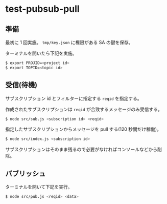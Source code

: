 # test-pubsub-pull

## 準備

最初に 1 回実施。
`tmp/key.json` に権限がある SA の鍵を保存。

ターミナルを開いたら下記を実施。

```sh
$ export PROJID=<project id>
$ export TOPID=<topic id>
```

## 受信(待機)

サブスクリプション id とフィルターに指定する `reqid` を指定する。

作成されたサブスクリプションは `reqid` が合致するメッセージのみ受信する。

```sh
$ node src/sub.js <subscription id> <reqid>
```

指定したサブスクリプションからメッセージを pull する(120 秒間だけ稼働)。

```sh
$ node src/index.js <subscription id>
```

サブスクリプションはそのまま残るので必要がなければコンソールなどから削除。

## パブリッシュ

ターミナルを開いて下記を実行。

```sh
$ node src/pub.js <reqid> <data>
```
